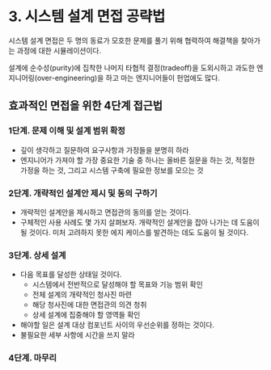 # 3. 시스템 설계 면접 공략법

시스템 설계 면접은 두 명의 동료가 모호한 문제를 풀기 위해 협력하여 해결책을 찾아가는 과정에 대한 시뮬레이션이다.

설계에 순수성(purity)에 집착한 나머지 타협적 결정(tradeoff)을 도외시하고 과도한 엔지니어링(over-engineering)을 하고 마는 엔지니어들이 헌업에도 많다.

## 효과적인 면접을 위한 4단계 접근법

### 1단계. 문제 이해 및 설계 범위 확정

- 깊이 생각하고 질문하여 요구사항과 가정들을 분명히 하라
- 엔지니어가 가져야 할 가장 중요한 기술 중 하나는 올바른 질문을 하는 것, 적절한 가정을 하는 것, 그리고 시스템 구축에 필요한 정보를 모으는 것

### 2단계. 개략적인 설계안 제시 및 동의 구하기

- 개략적인 설계안을 제시하고 면접관의 동의를 얻는 것이다.
- 구체적인 사용 사례도 몇 가지 살펴보자. 개략적인 설계안을 잡아 나가는 데 도움이 될 것이다. 미처 고려하지 못한 에지 케이스를 발견하는 데도 도움이 될 것이다.

### 3단계. 상세 설계

- 다음 목표를 달성한 상태일 것이다.
    - 시스템에서 전반적으로 달성해야 할 목표와 기능 범위 확인
    - 전체 설계의 개략적인 청사진 마련
    - 해당 청사진에 대한 면접관의 의견 청취
    - 상세 설계에 집중해야 할 영역들 확인
- 해야할 일은 설계 대상 컴포넌트 사이의 우선순위를 정하는 것이다.
- 불필요한 세부 사항에 시간을 쓰지 말라

### 4단계. 마무리
